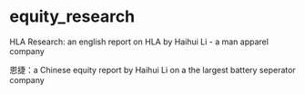 # equity_research

HLA Research: an english report on HLA by Haihui Li - a man apparel company

恩捷：a Chinese equity report by Haihui Li on a the largest battery seperator company

